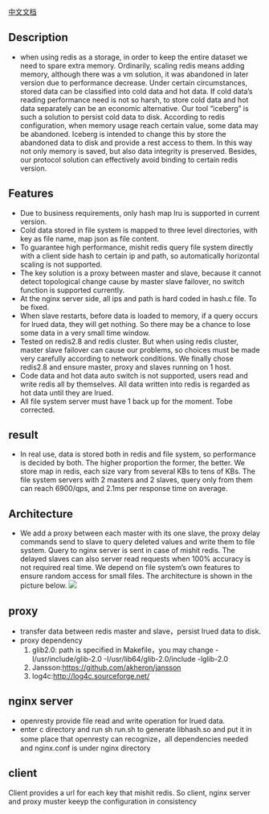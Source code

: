 ﻿
[中文文档](CREADME.md)
## Description
* when using redis as a storage, in order to keep the entire dataset we need to spare extra memory. Ordinarily, scaling redis means adding memory, although there was a vm solution, it was abandoned in later version due to performance decrease. Under certain circumstances, stored data can be classified into cold data and hot data. If cold data’s reading performance need is not so harsh, to store cold data and hot data separately can be an economic alternative. Our tool “iceberg” is such a solution to persist cold data to disk. According to redis configuration, when memory usage reach certain value, some data may be abandoned. Iceberg is intended to change this by store the abandoned data to disk and provide a rest access to them. In this way not only memory is saved, but also data integrity is preserved. Besides, our protocol solution can effectively avoid binding to certain redis version.

## Features


* Due to business requirements, only hash map lru is supported in current version.
* Cold data stored in file system is mapped to three level directories, with key as file name, map json as file content.
* To guarantee high performance, mishit redis query file system directly with a client side hash to certain ip and path, so automatically horizontal scaling is not supported.
* The key solution is a proxy between master and slave, because it cannot detect topological change cause by master slave failover, no switch function is supported currently.
* At the nginx server side, all ips and path is hard coded in hash.c file. To be fixed.
* When slave restarts, before data is loaded to memory, if a query occurs for lrued data, they will get nothing. So there may be a chance to lose some data in a very small time window.
* Tested on redis2.8 and redis cluster. But when using redis cluster, master slave failover can cause our problems, so choices must be made very carefully according to network conditions. We finally chose redis2.8 and ensure master, proxy and slaves running on 1 host.
* Code data and hot data auto switch is not supported, users read and write redis all by themselves. All data written into redis is regarded as hot data until they are lrued.
* All file system server must have 1 back up for the moment. Tobe corrected.

## result

* In real use, data is stored both in redis and file system, so performance is decided by both. The higher proportion the former, the better. We store map in redis, each size vary from several KBs to tens of KBs. The file system servers with 2 masters and 2 slaves, query only from them can reach 6900/qps, and 2.1ms per response time on average.

## Architecture

* We add a proxy between each master with its one slave, the proxy delay commands send to slave to query deleted values and write them to file system. Query to nginx server is sent in case of mishit redis. The delayed slaves can also server read requests when 100% accuracy is not required real time. We depend on file system’s own features to ensure random access for small files. The architecture is shown in the picture below.
![](pic/icebergStructure.jpg)


## proxy

* transfer data between redis master and slave，persist lrued data to disk.
* proxy dependency
	1.	glib2.0: path is specified in Makefile，you may change -I/usr/include/glib-2.0 -I/usr/lib64/glib-2.0/include -lglib-2.0
	2.	Jansson:https://github.com/akheron/jansson
	3.	log4c:http://log4c.sourceforge.net/


## nginx server

* openresty provide file read and write operation for lrued data.
* enter c directory and run sh run.sh to generate libhash.so and put it in some place that openresty can recognize，all dependencies needed and nginx.conf  is under nginx directory

## client

Client provides a url for each key that mishit redis. So client, nginx server and proxy muster keeyp the configuration in consistency


